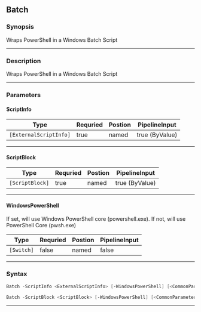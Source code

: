 
Batch
-----
### Synopsis
Wraps PowerShell in a Windows Batch Script

---
### Description

Wraps PowerShell in a Windows Batch Script

---
### Parameters
#### **ScriptInfo**

|Type                      |Requried|Postion|PipelineInput |
|--------------------------|--------|-------|--------------|
|```[ExternalScriptInfo]```|true    |named  |true (ByValue)|
---
#### **ScriptBlock**

|Type               |Requried|Postion|PipelineInput |
|-------------------|--------|-------|--------------|
|```[ScriptBlock]```|true    |named  |true (ByValue)|
---
#### **WindowsPowerShell**

If set, will use Windows PowerShell core (powershell.exe).  If not, will use PowerShell Core (pwsh.exe)



|Type          |Requried|Postion|PipelineInput|
|--------------|--------|-------|-------------|
|```[Switch]```|false   |named  |false        |
---
### Syntax
```PowerShell
Batch -ScriptInfo <ExternalScriptInfo> [-WindowsPowerShell] [<CommonParameters>]
```
```PowerShell
Batch -ScriptBlock <ScriptBlock> [-WindowsPowerShell] [<CommonParameters>]
```
---



